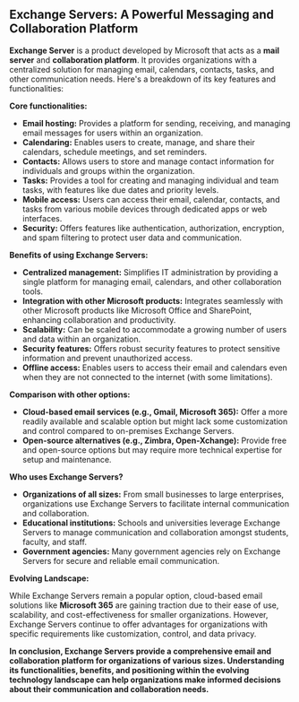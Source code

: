 ## Exchange Servers: A Powerful Messaging and Collaboration Platform

**Exchange Server** is a product developed by Microsoft that acts as a **mail server** and **collaboration platform**. It provides organizations with a centralized solution for managing email, calendars, contacts, tasks, and other communication needs. Here's a breakdown of its key features and functionalities:

**Core functionalities:**

- **Email hosting:** Provides a platform for sending, receiving, and managing email messages for users within an organization.
- **Calendaring:** Enables users to create, manage, and share their calendars, schedule meetings, and set reminders.
- **Contacts:** Allows users to store and manage contact information for individuals and groups within the organization.
- **Tasks:** Provides a tool for creating and managing individual and team tasks, with features like due dates and priority levels.
- **Mobile access:** Users can access their email, calendar, contacts, and tasks from various mobile devices through dedicated apps or web interfaces.
- **Security:** Offers features like authentication, authorization, encryption, and spam filtering to protect user data and communication.

**Benefits of using Exchange Servers:**

- **Centralized management:** Simplifies IT administration by providing a single platform for managing email, calendars, and other collaboration tools.
- **Integration with other Microsoft products:** Integrates seamlessly with other Microsoft products like Microsoft Office and SharePoint, enhancing collaboration and productivity.
- **Scalability:** Can be scaled to accommodate a growing number of users and data within an organization.
- **Security features:** Offers robust security features to protect sensitive information and prevent unauthorized access.
- **Offline access:** Enables users to access their email and calendars even when they are not connected to the internet (with some limitations).

**Comparison with other options:**

- **Cloud-based email services (e.g., Gmail, Microsoft 365):** Offer a more readily available and scalable option but might lack some customization and control compared to on-premises Exchange Servers.
- **Open-source alternatives (e.g., Zimbra, Open-Xchange):** Provide free and open-source options but may require more technical expertise for setup and maintenance.

**Who uses Exchange Servers?**

- **Organizations of all sizes:** From small businesses to large enterprises, organizations use Exchange Servers to facilitate internal communication and collaboration.
- **Educational institutions:** Schools and universities leverage Exchange Servers to manage communication and collaboration amongst students, faculty, and staff.
- **Government agencies:** Many government agencies rely on Exchange Servers for secure and reliable email communication.

**Evolving Landscape:**

While Exchange Servers remain a popular option, cloud-based email solutions like **Microsoft 365** are gaining traction due to their ease of use, scalability, and cost-effectiveness for smaller organizations. However, Exchange Servers continue to offer advantages for organizations with specific requirements like customization, control, and data privacy.

**In conclusion, Exchange Servers provide a comprehensive email and collaboration platform for organizations of various sizes. Understanding its functionalities, benefits, and positioning within the evolving technology landscape can help organizations make informed decisions about their communication and collaboration needs.**